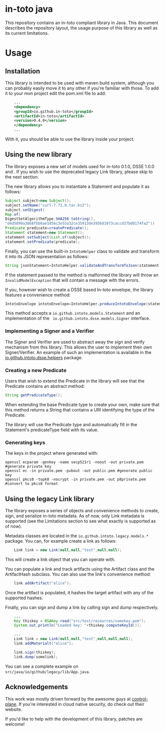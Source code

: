 # in-toto java

This repository contains an in-toto compliant library in Java. This document
describes the repository layout, the usage purpose of this library as well as
its current limitations.

# Usage

## Installation

This library is intended to be used with maven build system, although you can
probably easily move it to any other if you're familiar with those. To add it to
your mvn project edit the pom.xml file to add:

```xml
    ...
    <dependency>
    <groupId>io.github.in-toto</groupId>
    <artifactId>in-toto</artifactId>
    <version>0.4.0</version>
    </dependency>
    ...
```

With it, you should be able to use the library inside your project.

## Using the new library

The library exposes a new set of models used for in-toto 0.1.0, DSSE 1.0.0 and .
If you wish to use the deprecated legacy Link library, please skip to the next
section.

The new library allows you to instantiate a Statement and populate it as
follows:

```java
Subject subject=new Subject();
subject.setName("curl-7.72.0.tar.bz2");
subject.setDigest(
Map.of(
DigestSetAlgorithmType.SHA256.toString(),
"d4d5899a3868fbb6ae1856c3e55a32ce35913de3956d1973caccd37bd0174fa2"))
Predicate predicate=createPredicate();
Statement statement=new Statement();
statement.setSubject(List.of(subject));
statement.setPredicate(predicate);
```

Finally, you can use the built-in `IntotoHelper` class to validate and transform
it into its JSON representation as follows:

```java
String jsonStatement=IntotoHelper.validateAndTransformToJson(statement);
```

If the statement passed to the method is malformed the library will throw
an `InvalidModelException` that will contain a message with the errors.

If you, however wish to create a DSSE based In-toto envelope, the library
features a convenience method:

```java
IntotoEnvelope intotoEnvelope=IntotoHelper.produceIntotoEnvelope(statement,signer);
```

This method accepts a `io.github.intoto.models.Statement` and an implementation
of the ` io.github.intoto.dsse.models.Signer` interface.

### Implementing a Signer and a Verifier

The Signer and Verifier are used to abstract away the sign and verify mechanism
from this library. This allows the user to implement their own Signer/Verifier.
An example of such an implementation is available in
the [io.github.intoto.dsse.helpers](https://github.com/in-toto/in-toto-java/tree/master/src/main/java/io/github/intoto/dsse/helpers)
package.

### Creating a new Predicate

Users that wish to extend the Predicate in the library will see that the
Predicate contains an abstract method:

```java
String getPredicateType();
```

When extending the base Predicate type to create your own, make sure that this
method returns a String that contains a URI identifying the type of the
Predicate.

The library will use the Predicate type and automatically fill in the
Statement's predicateType field with its value.

### Generating keys

The keys in the project where generated with:

```
openssl ecparam -genkey -name secp521r1 -noout -out private.pem #generate private key
openssl ec -in private.pem -pubout -out public.pem #generate public key
openssl pkcs8 -topk8 -nocrypt -in private.pem -out p8private.pem #convert to pkcs8 format
```

## Using the legacy Link library

The library exposes a series of objects and convenience methods to create, sign,
and serialize in-toto metadata. As of now, only Link metadata is supported (see
the Limitations section to see what exactly is supported as of now).

Metadata classes are located in the `io.github.intoto.legacy.models.*` package.
You can, for example create a link as follows:

```java
    Link link = new Link(null,null,"test",null,null);
```

This will create a link object that you can operate with.

You can populate a link and track artifacts using the Artifact class and the
ArtifactHash subclass. You can also use the link's convenience method:

```java
    link.addArtifact("alice");
```

Once the artifact is populated, it hashes the target artifact with any of the
supported hashes.

Finally, you can sign and dump a link by calling sign and dump respectively.

```java
    ...
    Key thiskey = RSAKey.read("src/test/resources/somekey.pem");
    System.out.println("Loaded key: "+thiskey.computeKeyId());

    ...
    Link link = new Link(null,null,"test",null,null,null);
    link.addMaterialt("alice");

    link.sign(thiskey);
    link.dump(somelink);
```

You can see a complete example on `src/java/io/github/legacy/lib/App.java`.

## Acknowledgements

This work was mostly driven forward by the awesome guys at
[control-plane](https://control-plane.io). If you're interested in cloud native
security, do check out their website.

If you'd like to help with the development of this library, patches are welcome!
